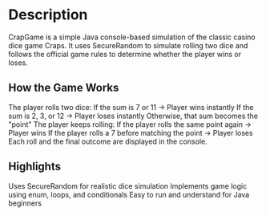 # Description
CrapGame is a simple Java console-based simulation of the classic casino dice game Craps. It uses SecureRandom to simulate rolling two dice and follows the official game rules to determine whether the player wins or loses.
## How the Game Works
The player rolls two dice:
If the sum is 7 or 11 → Player wins instantly
If the sum is 2, 3, or 12 → Player loses instantly
Otherwise, that sum becomes the "point"
The player keeps rolling:
If the player rolls the same point again → Player wins
If the player rolls a 7 before matching the point → Player loses
Each roll and the final outcome are displayed in the console.
## Highlights
Uses SecureRandom for realistic dice simulation
Implements game logic using enum, loops, and conditionals
Easy to run and understand for Java beginners

